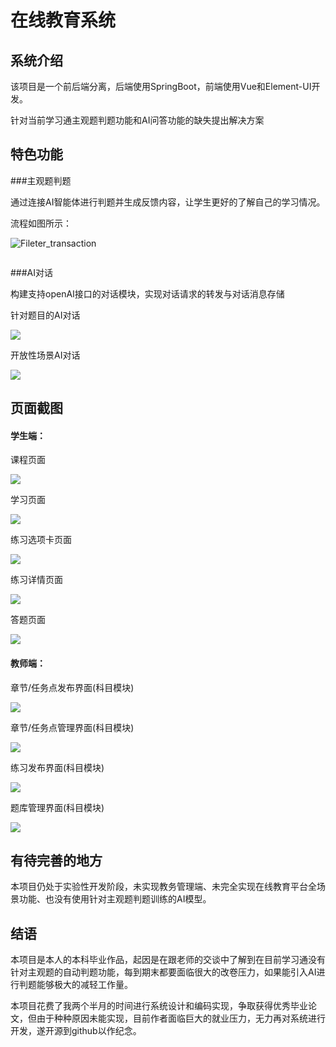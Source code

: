 # 在线教育系统

## 系统介绍

该项目是一个前后端分离，后端使用SpringBoot，前端使用Vue和Element-UI开发。

针对当前学习通主观题判题功能和AI问答功能的缺失提出解决方案

## 特色功能

###主观题判题 

通过连接AI智能体进行判题并生成反馈内容，让学生更好的了解自己的学习情况。

流程如图所示：

![Fileter_transaction](https://gitee.com/XiaoHao223/SpringBoot-Vue-OnlineEdu/raw/main/markdownImage/aiJudgeFlowchart.png)

<img title="" src="https://gitee.com/XiaoHao223/SpringBoot-Vue-OnlineEdu/raw/main/markdownImage/answerEffectDrawing.png" alt="" data-align="inline">

###AI对话

构建支持openAI接口的对话模块，实现对话请求的转发与对话消息存储

针对题目的AI对话

![](https://gitee.com/XiaoHao223/SpringBoot-Vue-OnlineEdu/raw/main/markdownImage/qusAichatEffectDrawing.png)

开放性场景AI对话

![](https://gitee.com/XiaoHao223/SpringBoot-Vue-OnlineEdu/raw/main/markdownImage/openChatEffectDrawing.png)

## 页面截图

#### 学生端：

课程页面

![](https://gitee.com/XiaoHao223/SpringBoot-Vue-OnlineEdu/raw/main/markdownImage/courseEffectDrawing.png)

学习页面

![](https://gitee.com/XiaoHao223/SpringBoot-Vue-OnlineEdu/raw/main/markdownImage/studyEffectDrawing.png)

练习选项卡页面

![](https://gitee.com/XiaoHao223/SpringBoot-Vue-OnlineEdu/raw/main/markdownImage/testEffectDrawing.png)

练习详情页面

![](https://gitee.com/XiaoHao223/SpringBoot-Vue-OnlineEdu/raw/main/markdownImage/testInfoEffectDrawing.png)

答题页面

![](https://gitee.com/XiaoHao223/SpringBoot-Vue-OnlineEdu/raw/main/markdownImage/doTestEffectDrawing.png)

#### 教师端：

章节/任务点发布界面(科目模块)

![](https://gitee.com/XiaoHao223/SpringBoot-Vue-OnlineEdu/raw/main/markdownImage/chapterEffectDrawing.png)

章节/任务点管理界面(科目模块)

![](https://gitee.com/XiaoHao223/SpringBoot-Vue-OnlineEdu/raw/main/markdownImage/taskEffectDrawing.png)

练习发布界面(科目模块)

![](https://gitee.com/XiaoHao223/SpringBoot-Vue-OnlineEdu/raw/main/markdownImage/testReleaseEffectDrawing.png)

题库管理界面(科目模块)

![](https://gitee.com/XiaoHao223/SpringBoot-Vue-OnlineEdu/raw/main/markdownImage/queHubEffectDrawing.png)

## 有待完善的地方

本项目仍处于实验性开发阶段，未实现教务管理端、未完全实现在线教育平台全场景功能、也没有使用针对主观题判题训练的AI模型。

## 结语

本项目是本人的本科毕业作品，起因是在跟老师的交谈中了解到在目前学习通没有针对主观题的自动判题功能，每到期末都要面临很大的改卷压力，如果能引入AI进行判题能够极大的减轻工作量。

本项目花费了我两个半月的时间进行系统设计和编码实现，争取获得优秀毕业论文，但由于种种原因未能实现，目前作者面临巨大的就业压力，无力再对系统进行开发，遂开源到github以作纪念。
